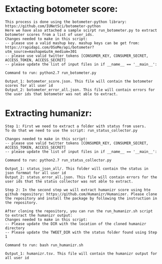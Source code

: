 # Extacting botometer score:

	This process is done using the botometer-python library: https://github.com/IUNetSci/botometer-python
	Here we have also attached a sample scirpt run_botometer.py to extract botometer scores from a list of user_ids.
	Changes needed to make in this script:
	-- please use a valid mashup key. mashup keys can be get from: https://rapidapi.com/OSoMe/api/botometer?utm_source=mashape&utm_medium=301
	-- please use valid twitter tokens [CONSUMER_KEY, CONSUMER_SECRET, ACCESS_TOKEN, ACCESS_SECRET]
	-- please update the list of input files in if __name__ == '__main__':

	Command to run: python2.7 run_botometer.py

	Output_1: botometer_score.json. This file will contain the botometer scores for all user id
	Output_2: botometer_error_all.json. This file will contain errors for the user ids that botometer was not able to extract.

# Extracting humanizr: 
	
	Step 1: First we need to extract a folder with status from users.
	To do that we need to use the script: run_status_collector.py
	
	Changes needed to make in this script:
	-- please use valid twitter tokens [CONSUMER_KEY, CONSUMER_SECRET, ACCESS_TOKEN, ACCESS_SECRET]
	-- please update the list of input files in if __name__ == '__main__':

	Command to run: python2.7 run_status_collector.py

	Output_1: status_json_all/. This folder will contain the status in json formmat for all user id
	Output_2: status_error_all.json. This file will contain errors for the user ids that the status collector was not able to extract.

	Step 2: In the second step we will extract humanizr score using hte github repository: https://github.com/Humanizr/Humanizer. Please clone the repository and install the package by following the instruction in the repository.

	After cloning the repository, you can run the run_humanizr.sh script to extract the humanizr output: 
	Changes needed to make in this script:
	-- Please update the DIR with the location of the cloned humanizr directory 
	-- Please update the TWEET_DIR with the status folder found using Step 1

	Command to run: bash run_humanizr.sh

	Output_1: humanizr.tsv. This file will contain the humanizr output for all user id











